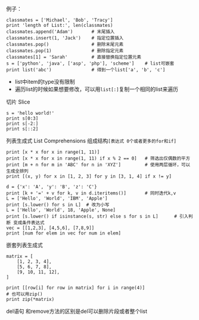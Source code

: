 例子：
    
    classmates = ['Michael', 'Bob', 'Tracy']
    print 'length of List:', len(classmates)
    classmates.append('Adam')   	# 末尾插入
    classmates.insert(1, 'Jack')    # 指定位置插入
    classmates.pop()                # 删除末尾元素
    classmates.pop(1)               # 删除指定元素
    classmates[1] = 'Sarah'         # 直接替换指定位置元素
    s = ['python', 'java', ['asp', 'php'], 'scheme']    # list可嵌套
    print list('abc')               # 得到一个list['a', 'b', 'c']

- list中item的type没有限制
- 遍历list的时候如果想要修改，可以用`list[:]`复制一个相同的list来遍历

切片 Slice

    s = 'hello world!'
    print s[0:3]
    print s[-2:]
    print s[::2]
    
列表生成式 List Comprehensions
组成结构`[表达式 0个或者更多的for和if]`

    print [x * x for x in range(1, 11)]
    print [x * x for x in range(1, 11) if x % 2 == 0]   # 筛选出仅偶数的平方
    print [m + n for m in 'ABC' for n in 'XYZ']         # 使用两层循环，可以生成全排列
    print [(x, y) for x in [1, 2, 3] for y in [3, 1, 4] if x != y]

    d = {'x': 'A', 'y': 'B', 'z': 'C'}
    print [k + '=' + v for k, v in d.iteritems()]       # 同时迭代k,v
    L = ['Hello', 'World', 'IBM', 'Apple']
    print [s.lower() for s in L]  # 改为小写
    L = ['Hello', 'World', 18, 'Apple', None]
    print [s.lower() if isinstance(s, str) else s for s in L]      # 引入判断 变成条件表达式
    vec = [[1,2,3], [4,5,6], [7,8,9]]
    print [num for elem in vec for num in elem]


嵌套列表生成式

    matrix = [
        [1, 2, 3, 4],
        [5, 6, 7, 8],
        [9, 10, 11, 12],
    ]

    print [[row[i] for row in matrix] for i in range(4)]
    # 也可以用zip()
    print zip(*matrix)

del语句
和remove方法的区别是del可以删除片段或者整个list